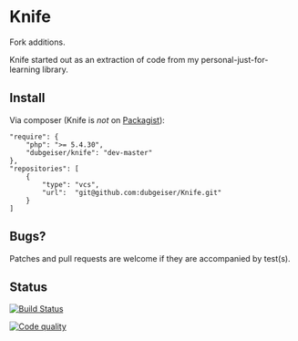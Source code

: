 # Knife

Fork additions.

Knife started out as an extraction of code from my personal-just-for-learning
library.


## Install

Via composer (Knife is _not_ on [Packagist](https://packagist.org/)):

    "require": {
        "php": ">= 5.4.30",
        "dubgeiser/knife": "dev-master"
    },
    "repositories": [
        {
            "type": "vcs",
            "url":  "git@github.com:dubgeiser/Knife.git"
        }
    ]


## Bugs?

Patches and pull requests are welcome if they are accompanied by test(s).


## Status

[![Build Status](https://travis-ci.org/dubgeiser/Knife.svg)](https://travis-ci.org/dubgeiser/Knife)

[![Code quality](https://scrutinizer-ci.com/g/dubgeiser/Knife/badges/quality-score.png?b=master)](https://scrutinizer-ci.com/g/dubgeiser/Knife)

